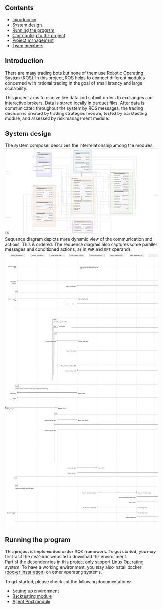 ## Contents
- [Introduction](#introduction)
- [System design](#system-design)
- [Running the program](#running-the-program)
- [Contributing to the project](#contributing-to-the-project)
- [Project management](#project-management)
- [Team members](#team-members)

## Introduction
There are many trading bots but none of them use Robotic Operating System (ROS). In this project, ROS helps to connect 
different modules concerned with rational trading in the goal of small latency and large scalalbility.

This project aims to receive live data and submit orders to exchanges and interactive brokers. Data is stored locally in
parquet files. After data is communicated throughout the system by ROS messages, the trading decision is created by trading strategies module, tested by backtesting module, and assessed by risk management module. 


## System design
The system composer describes the interrelationship among the modules.
![system composer.png](admin/system%20composer.png)
<br>
Sequence diagram depicts more dynamic view of the communication and actions. This is ordered.
The sequence diagram also captures some parallel messages and conditioned actions, as in `PAR` and `OPT` operands.
![sequence_diagram.png](admin/sequence%20diagram.png)

## Running the program
This project is implemented under ROS framework. To get started, you may first visit the ros2-iron website to download 
the environment. <br>
Part of the dependencies in this project only support Linux Operating system. 
To have a working environment, you may also install docker ([docker installation](docker/readme.md)) on other operating systems.<br>

To get started, please check out the following documentations:<br>
- [Setting up environment](admin/documents/Setting%20up%20environment.md)
- [Backtesting module](src/backtesting/readme.md)
- [Agent Pool module](agent_pool/readme.md)
